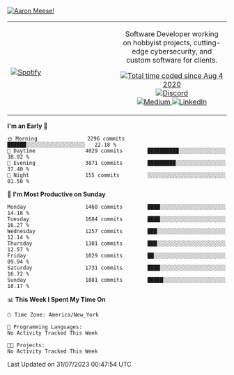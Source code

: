 [![Aaron Meese!](https://user-images.githubusercontent.com/17814535/88975338-a2aabf00-d27f-11ea-963f-8a19608716b4.png)](https://github.com/ajmeese7/readme-ascii "README ASCII")

<!-- Modified from project here: https://github.com/novatorem/novatorem -->
<table width="100%">
  <tr>
  <td width="50%">

&nbsp; <br> [![Spotify](https://ajmeese7.vercel.app/api/spotify)](https://open.spotify.com/user/ajmeese)

  </td>
  <td width="50%">
    <p align="center">
    Software Developer working on hobbyist projects, cutting-edge cybersecurity, and custom software for clients.
    </p>
    <p align="center">
      <a href="https://wakatime.com/@f726891d-3b02-46cd-9b60-e8c59f9e2b14">
        <img src="https://wakatime.com/badge/user/f726891d-3b02-46cd-9b60-e8c59f9e2b14.svg" alt="Total time coded since Aug 4 2020" title="WakaTime" />
      </a>
      <a href="http://link.aaronmeese.com/discord">
        <img src="https://img.shields.io/badge/discord-ajmeese7%234835-369?style=flat-square&logo=discord&logoColor=white&color=purple" alt="Discord" title="Discord">
      </a>
      <br />
      <a href="https://link.aaronmeese.com/medium">
        <img src="https://img.shields.io/badge/medium-ajmeese7-1DB954?style=flat-square&logo=medium&logoColor=white" alt="Medium" title="Medium">
      </a>
      <a href="https://link.aaronmeese.com/linkedin">
        <img src="https://img.shields.io/badge/linkedIn-aaronmeese-1DB954?style=flat-square&logo=linkedin&logoColor=white&color=blue" alt="LinkedIn" title="LinkedIn">
      </a>
    </p>
  </td>

</table>

[//]: <> (The `&nbsp;` is to have Aphelion take up more space)

<!--START_SECTION:waka-->
**I'm an Early 🐤** 

```text
🌞 Morning                2296 commits        ██████░░░░░░░░░░░░░░░░░░░   22.18 % 
🌆 Daytime                4029 commits        ██████████░░░░░░░░░░░░░░░   38.92 % 
🌃 Evening                3871 commits        █████████░░░░░░░░░░░░░░░░   37.40 % 
🌙 Night                  155 commits         ░░░░░░░░░░░░░░░░░░░░░░░░░   01.50 % 
```
📅 **I'm Most Productive on Sunday** 

```text
Monday                   1468 commits        ████░░░░░░░░░░░░░░░░░░░░░   14.18 % 
Tuesday                  1684 commits        ████░░░░░░░░░░░░░░░░░░░░░   16.27 % 
Wednesday                1257 commits        ███░░░░░░░░░░░░░░░░░░░░░░   12.14 % 
Thursday                 1301 commits        ███░░░░░░░░░░░░░░░░░░░░░░   12.57 % 
Friday                   1029 commits        ██░░░░░░░░░░░░░░░░░░░░░░░   09.94 % 
Saturday                 1731 commits        ████░░░░░░░░░░░░░░░░░░░░░   16.72 % 
Sunday                   1881 commits        █████░░░░░░░░░░░░░░░░░░░░   18.17 % 
```


📊 **This Week I Spent My Time On** 

```text
🕑︎ Time Zone: America/New_York

💬 Programming Languages: 
No Activity Tracked This Week

🐱‍💻 Projects: 
No Activity Tracked This Week
```


 Last Updated on 31/07/2023 00:47:54 UTC
<!--END_SECTION:waka-->
